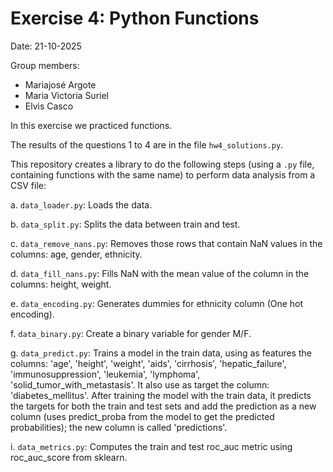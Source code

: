 # Exercise 4: Python Functions

Date: 21-10-2025

Group members:
- Mariajosé Argote
- Maria Victoria Suriel
- Elvis Casco

In this exercise we practiced functions.

The results of the questions 1 to 4 are in the file `hw4_solutions.py`.

This repository creates a library to do the following steps (using a `.py` file, containing functions with the same name) to perform data analysis from a CSV file:

a. `data_loader.py`: Loads the data.

b. `data_split.py`: Splits the data between train and test.

c. `data_remove_nans.py`: Removes those rows that contain NaN values in the columns: age, gender, ethnicity.

d. `data_fill_nans.py`: Fills NaN with the mean value of the column in the columns: height, weight.

e. `data_encoding.py`: Generates dummies for ethnicity column (One hot encoding).

f. `data_binary.py`: Create a binary variable for gender M/F.

g. `data_predict.py`: Trains a model in the train data, using as features the columns: 'age', 'height', 'weight', 'aids', 'cirrhosis', 'hepatic_failure', 'immunosuppression', 'leukemia', 'lymphoma', 'solid_tumor_with_metastasis'. It also use as target the column: 'diabetes_mellitus'.
After training the model with the train data, it predicts the targets for both the train and test sets and add the prediction as a new column (uses predict_proba from the model to get the predicted probabilities); the new column is called 'predictions'.

i. `data_metrics.py`: Computes the train and test roc_auc metric using roc_auc_score from sklearn.

